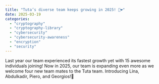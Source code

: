 ```yaml
---
title: "Tuta’s diverse team keeps growing in 2025! 🥳❤️"
date: 2025-03-19
categories: 
  - "cryptography"
  - "cryptography-library"
  - "cybersecurity"
  - "cybersecurity-awareness"
  - "encryption"
  - "security"
---
```


Last year our team experienced its fastest growth yet with 15 awesome individuals joining! Now in 2025, our team is expanding even more as we welcome four new team mates to the Tuta team. Introducing Lina, Abdulkadir, Piero, and Georgios!👏
